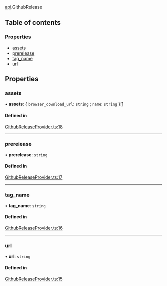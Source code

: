 [api](../modules/api.md).GithubRelease

## Table of contents

### Properties

- [assets](api.GithubRelease.md#assets)
- [prerelease](api.GithubRelease.md#prerelease)
- [tag_name](api.GithubRelease.md#tag_name)
- [url](api.GithubRelease.md#url)

## Properties

### assets

• **assets**: \{ `browser_download_url`: `string` ; `name`: `string` }[]

#### Defined in

[GithubReleaseProvider.ts:18](https://github.com/benallfree/gobot/blob/v1.0.0-alpha.32/src/GithubReleaseProvider.ts#L18)

---

### prerelease

• **prerelease**: `string`

#### Defined in

[GithubReleaseProvider.ts:17](https://github.com/benallfree/gobot/blob/v1.0.0-alpha.32/src/GithubReleaseProvider.ts#L17)

---

### tag_name

• **tag_name**: `string`

#### Defined in

[GithubReleaseProvider.ts:16](https://github.com/benallfree/gobot/blob/v1.0.0-alpha.32/src/GithubReleaseProvider.ts#L16)

---

### url

• **url**: `string`

#### Defined in

[GithubReleaseProvider.ts:15](https://github.com/benallfree/gobot/blob/v1.0.0-alpha.32/src/GithubReleaseProvider.ts#L15)
